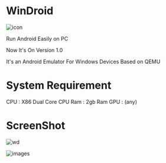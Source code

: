 # WinDroid
![icon](https://github.com/ahmedbarakat2007/WinDroid/assets/118398763/ea8570d2-fb7b-404e-9882-a38517a0f381)

Run Android Easily on PC 

Now It's On Version 1.0

It's an Android Emulator For Windows Devices Based on QEMU

# System Requirement

CPU : X86 Dual Core CPU
Ram : 2gb Ram
GPU : (any)

# ScreenShot

![wd](https://github.com/ahmedbarakat2007/WinDroid/assets/118398763/7df22b73-8c5a-430f-8b52-30f9f689d4df)

![images](https://github.com/ahmedbarakat2007/WinDroid/assets/118398763/31a9bf00-cf51-4758-bfa5-f88051667d8b)
